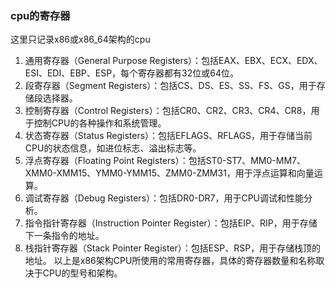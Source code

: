 ### cpu的寄存器

这里只记录x86或x86_64架构的cpu

1. 通用寄存器（General Purpose Registers）：包括EAX、EBX、ECX、EDX、ESI、EDI、EBP、ESP，每个寄存器都有32位或64位。 
2. 段寄存器（Segment Registers）：包括CS、DS、ES、SS、FS、GS，用于存储段选择器。 
3. 控制寄存器（Control Registers）：包括CR0、CR2、CR3、CR4、CR8，用于控制CPU的各种操作和系统管理。 
4. 状态寄存器（Status Registers）：包括EFLAGS、RFLAGS，用于存储当前CPU的状态信息，如进位标志、溢出标志等。 
5. 浮点寄存器（Floating Point Registers）：包括ST0-ST7、MM0-MM7、XMM0-XMM15、YMM0-YMM15、ZMM0-ZMM31，用于浮点运算和向量运算。
6. 调试寄存器（Debug Registers）：包括DR0-DR7，用于CPU调试和性能分析。 
7. 指令指针寄存器（Instruction Pointer Register）：包括EIP、RIP，用于存储下一条指令的地址。 
8. 栈指针寄存器（Stack Pointer Register）：包括ESP、RSP，用于存储栈顶的地址。 以上是x86架构CPU所使用的常用寄存器，具体的寄存器数量和名称取决于CPU的型号和架构。





